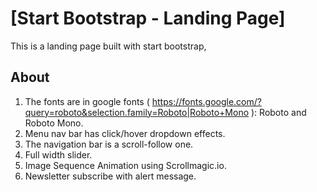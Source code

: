 # [Start Bootstrap - Landing Page]
This is a landing page built with start bootstrap, 

## About
1.  The fonts are in google fonts ( https://fonts.google.com/?query=roboto&selection.family=Roboto|Roboto+Mono ): Roboto and Roboto Mono.
2. Menu nav bar has click/hover dropdown effects.
3. The navigation bar is a scroll-follow one.
4. Full width slider.
5. Image Sequence Animation using Scrollmagic.io.
6. Newsletter subscribe with alert message.




